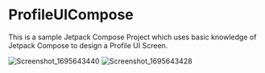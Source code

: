 # ProfileUICompose
This is a sample Jetpack Compose Project which uses basic knowledge of Jetpack Compose to design a Profile UI Screen. 

![Screenshot_1695643440](https://github.com/HamzaMeh/ProfileUICompose/assets/28254327/e7802e17-a308-40d9-90de-cf970104b267)
![Screenshot_1695643428](https://github.com/HamzaMeh/ProfileUICompose/assets/28254327/864ca2c0-7744-4476-a12e-9cca1671e417)
